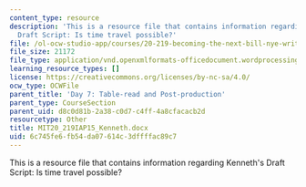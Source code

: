 ```yaml
---
content_type: resource
description: 'This is a resource file that contains information regarding Kenneth''s
  Draft Script: Is time travel possible?'
file: /ol-ocw-studio-app/courses/20-219-becoming-the-next-bill-nye-writing-and-hosting-the-educational-show-january-iap-2015/6c745fe6fb54da07614c3dffffac89c7_MIT20_219IAP15_Kenneth.docx
file_size: 21172
file_type: application/vnd.openxmlformats-officedocument.wordprocessingml.document
learning_resource_types: []
license: https://creativecommons.org/licenses/by-nc-sa/4.0/
ocw_type: OCWFile
parent_title: 'Day 7: Table-read and Post-production'
parent_type: CourseSection
parent_uid: d8c0d81b-2a38-c0d7-c4ff-4a8cfacacb2d
resourcetype: Other
title: MIT20_219IAP15_Kenneth.docx
uid: 6c745fe6-fb54-da07-614c-3dffffac89c7
---
```

This is a resource file that contains information regarding Kenneth's Draft Script: Is time travel possible?